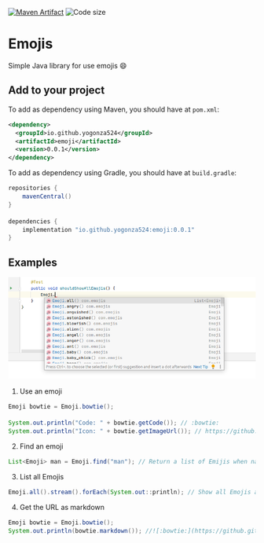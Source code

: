 [![Maven Artifact](https://img.shields.io/nexus/r/io.github.yogonza524/emoji?server=https%3A%2F%2Foss.sonatype.org)](https://mvnrepository.com/artifact/io.github.yogonza524/roman-code)
![Code size](https://img.shields.io/github/languages/code-size/yogonza524/emoji)
# Emojis
Simple Java library for use emojis :smile:

## Add to your project
To add as dependency using Maven, you should have at ```pom.xml```:
```xml
<dependency>
  <groupId>io.github.yogonza524</groupId>
  <artifactId>emoji</artifactId>
  <version>0.0.1</version>
</dependency>
```

To add as dependency using Gradle, you should have at ```build.gradle```:
```groovy
repositories {
    mavenCentral()
}

dependencies {
    implementation "io.github.yogonza524:emoji:0.0.1"
}
```
## Examples
![Yay](./pic.png)
1. Use an emoji
```java
Emoji bowtie = Emoji.bowtie();

System.out.println("Code: " + bowtie.getCode()); // :bowtie:
System.out.println("Icon: " + bowtie.getImageUrl()); // https://github.githubassets.com/images/icons/emoji/bowtie.png
```

2. Find an emoji
```java
List<Emoji> man = Emoji.find("man"); // Return a list of Emijis when name contains "man"
```

3. List all Emojis
```java
Emoji.all().stream().forEach(System.out::println); // Show all Emojis available
```

4. Get the URL as markdown
```java
Emoji bowtie = Emoji.bowtie();
System.out.println(bowtie.markdown()); //![:bowtie:](https://github.githubassets.com/images/icons/emoji/bowtie.png)
```